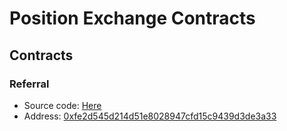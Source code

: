 # Position Exchange Contracts

## Contracts

### Referral
- Source code: [Here](./contracts/referral/README.md)
- Address: [0xfe2d545d214d51e8028947cfd15c9439d3de3a33](https://bscscan.com/address/0xfe2d545d214d51e8028947cfd15c9439d3de3a33)